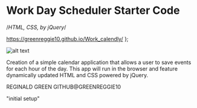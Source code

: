 <!-- Title -->
# Work Day Scheduler Starter Code

<!-- list of technologies used -->
/*HTML, CSS, by jQuery*/

<!-- URL to hosted site -->
 https://greenreggie10.github.io/Work_calendly/ };

<!-- picture of site -->
![alt text]()

<!-- description of the site purpose -->
Creation of a simple calendar application that allows a user to save events for each hour of the day. This app will run in the browser and feature dynamically updated HTML and CSS powered by jQuery.

<!-- author & contributors -->
REGINALD GREEN GITHUB@GREENREGGIE10

<!-- updates -->
"initial setup"
